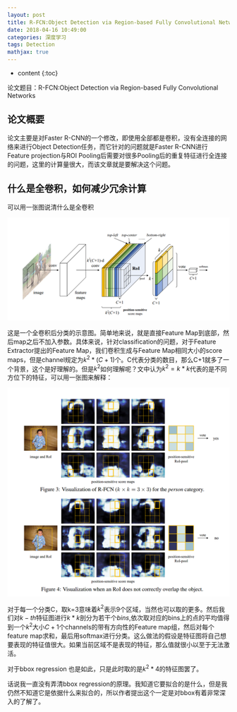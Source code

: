 ```yaml
---
layout: post
title: R-FCN:Object Detection via Region-based Fully Convolutional Networks阅读笔记
date: 2018-04-16 10:49:00
categories: 深度学习
tags: Detection
mathjax: true
---
```

* content
{:toc}

论文题目：R-FCN:Object Detection via Region-based Fully Convolutional Networks

## 论文概要

论文主要是对Faster R-CNN的一个修改，即使用全部都是卷积，没有全连接的网络来进行Object Detection任务，而它针对的问题就是Faster R-CNN进行Feature projection与ROI Pooling后需要对很多Pooling后的重复特征进行全连接的问题，这里的计算量很大，而该文章就是要解决这个问题。




## 什么是全卷积，如何减少冗余计算

可以用一张图说清什么是全卷积

![fig1](/images/R-FCN/fig1.png)

这是一个全卷积后分类的示意图。简单地来说，就是直接Feature Map到底部，然后map之后不加入参数。具体来说，针对classification的问题，对于Feature Extractor提出的Feature Map，我们卷积生成与Feature Map相同大小的score maps，但是channel规定为$k^2*(C+1)$个。C代表分类的数目，那么C+1就多了一个背景，这个是好理解的。但是$k^2$如何理解呢？文中认为$k^2=k*k$代表的是不同方位下的特征，可以用一张图来解释：

![fig2](/images/R-FCN/fig2.png)

对于每一个分类C，取k=3意味着$k^2$表示9个区域，当然也可以取的更多。然后我们对$k-th$特征图进行$k*k$剖分为若干个$bins$,依次取对应的bins上的点的平均值得到一个$k^2$大小$C+1$个channels的带有方向性的Feature map组，然后对每个feature map求和，最后用softmax进行分类。这么做法的假设是特征图将自己想要表现的特征值很大。如果当前区域不是表现的特征，那么值就很小以至于无法激活。

对于bbox regression 也是如此，只是此时取的是$k^2*4$的特征图罢了。

话说我一直没有弄清bbox regression的原理。我知道它要拟合的是什么，但是我仍然不知道它是依据什么来拟合的，所以作者提出这个一定是对bbox有着非常深入的了解了。

